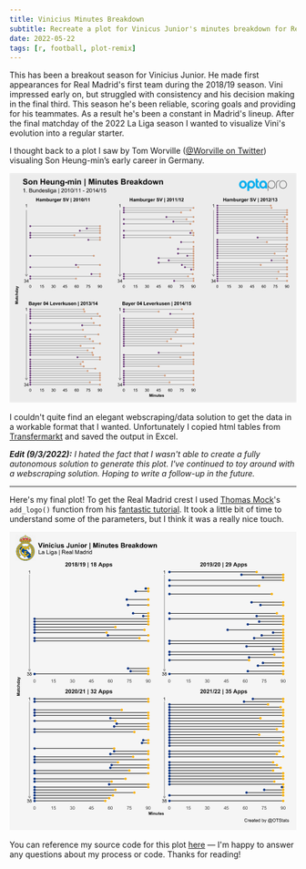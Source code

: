 ```yaml
---
title: Vinicius Minutes Breakdown
subtitle: Recreate a plot for Vinicus Junior's minutes breakdown for Real Madrid
date: 2022-05-22
tags: [r, football, plot-remix]
---
```


This has been a breakout season for Vinicius Junior. 
He made first appearances for Real Madrid's first team during the 2018/19 season. 
Vini impressed early on, but struggled with consistency and his decision making in the final third. 
This season he's been reliable, scoring goals and providing for his teammates. As a result he's been a constant in Madrid's lineup. 
After the final matchday of the 2022 La Liga season I wanted to visualize Vini's evolution into a regular starter. 


I thought back to a plot I saw by Tom Worville ([@Worville on Twitter](https://twitter.com/Worville)) visualing Son Heung-min’s early career in Germany.

<p align ="center">
  <img src = "/figs/20220522 tom worville plot.png">
</p>


I couldn't quite find an elegant webscraping/data solution to get the data in a workable format that I wanted. 
Unfortunately I copied html tables from [Transfermarkt](https://www.transfermarkt.us/) and saved the output in Excel. 

_**Edit (9/3/2022):** I hated the fact that I wasn't able to create a fully autonomous solution to generate this plot. 
I've continued to toy around with a webscraping solution. Hoping to write a follow-up in the future._

-----------------

Here's my final plot! 
To get the Real Madrid crest I used [Thomas Mock](https://twitter.com/thomas_mock)'s `add_logo()` function from his [fantastic tutorial](https://themockup.blog/posts/2019-01-09-add-a-logo-to-your-plot/).
It took a little bit of time to understand some of the parameters, but I think it was a really nice touch. 

<p align="center">
<img src ="/figs/20220521-Vinicius-Junior-minutes-breakdown.png"; width = 600>
</p>


You can reference my source code for this plot [here](https://gist.github.com/OTStats/1b1b0a78e06089163f30a241f990a423) — I'm happy to answer any questions about my process or code. 
Thanks for reading!
